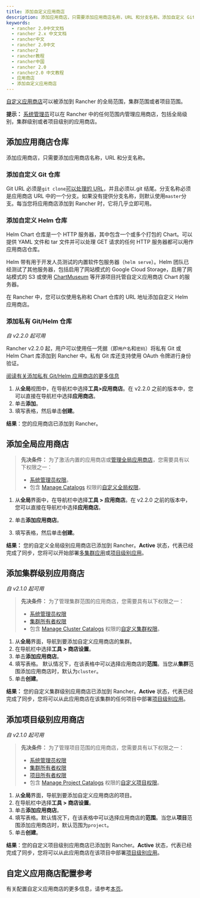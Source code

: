 ```yaml
---
title: 添加自定义应用商店
description: 添加应用商店，只需要添加应用商店名称，URL 和分支名称。添加自定义 Git 仓库。it URL 必须是`git clone`可以处理的 URL，并且必须以.git 结尾。分支名称必须是应用商店 URL 中的一个分支。如果没有提供分支名称，则默认使用`master`分支。每当您将应用商店添加到 Rancher 时，它将几乎立即可用。添加自定义 Helm 仓库。Helm Chart 仓库是一个 HTTP 服务器，其中包含一个或多个打包的 Chart。可以提供 YAML 文件和 tar 文件并可以处理 GET 请求的任何 HTTP 服务器都可以用作应用商店仓库。
keywords:
  - rancher 2.0中文文档
  - rancher 2.x 中文文档
  - rancher中文
  - rancher 2.0中文
  - rancher2
  - rancher教程
  - rancher中国
  - rancher 2.0
  - rancher2.0 中文教程
  - 应用商店
  - 添加自定义应用商店
---
```


[自定义应用商店](/docs/rancher2/catalog/adding-catalogs/_index)可以被添加到 Rancher 的全局范围，集群范围或者项目范围。

**提示：** [系统管理员](/docs/rancher2/admin-settings/rbac/global-permissions/_index)可以在 Rancher 中的任何范围内管理应用商店，包括全局级别，集群级别或者项目级别的应用商店。

## 添加应用商店仓库

添加应用商店，只需要添加应用商店名称，URL 和分支名称。

### 添加自定义 Git 仓库

Git URL 必须是`git clone`[可以处理的 URL](https://git-scm.com/docs/git-clone#_git_urls_a_id_urls_a)，并且必须以.git 结尾。分支名称必须是应用商店 URL 中的一个分支。如果没有提供分支名称，则默认使用`master`分支。每当您将应用商店添加到 Rancher 时，它将几乎立即可用。

### 添加自定义 Helm 仓库

Helm Chart 仓库是一个 HTTP 服务器，其中包含一个或多个打包的 Chart。可以提供 YAML 文件和 tar 文件并可以处理 GET 请求的任何 HTTP 服务器都可以用作应用商店仓库。

Helm 带有用于开发人员测试的内置软件包服务器（`helm serve`）。Helm 团队已经测试了其他服务器，包括启用了网站模式的 Google Cloud Storage，启用了网站模式的 S3 或使用 [ChartMuseum](https://github.com/helm/chartmuseum) 等开源项目托管自定义应用商店 Chart 的服务器。

在 Rancher 中，您可以仅使用名称和 Chart 仓库的 URL 地址添加自定义 Helm 应用商店。

### 添加私有 Git/Helm 仓库

_自 v2.2.0 起可用_

Rancher v2.2.0 起，用户可以使用任一凭据（即`用户名`和`密码`）将私有 Git 或 Helm Chart 库添加到 Rancher 中。私有 Git 库还支持使用 OAuth 令牌进行身份验证。

[阅读有关添加私有 Git/Helm 应用商店的更多信息](/docs/rancher2/catalog/adding-catalogs/_index)

1. 从**全局**视图中，在导航栏中选择**工具>应用商店**。在 v2.2.0 之前的版本中，您可以直接在导航栏中选择**应用商店**。
2. 单击**添加**。
3. 填写表格，然后单击**创建**。

**结果**：您的应用商店已添加到 Rancher。

## 添加全局应用商店

> **先决条件：** 为了激活内置的应用商店或[管理全局应用商店](/docs/rancher2/catalog/adding-catalogs/_index)，您需要具有以下权限之一：
>
> - [系统管理员权限](/docs/rancher2/admin-settings/rbac/global-permissions/_index)。
> - 包含 [Manage Catalogs](/docs/rancher2/admin-settings/rbac/global-permissions/_index) 权限的[自定义全局权限](/docs/rancher2/admin-settings/rbac/global-permissions/_index)。

1. 从**全局**界面中，在导航栏中选择**工具 > 应用商店**。在 v2.2.0 之前的版本中，您可以直接在导航栏中选择**应用商店**。

2. 单击**添加应用商店**。

3. 填写表格，然后单击**创建**。

**结果：** 您的自定义全局级别应用商店已添加到 Rancher。**Active** 状态，代表已经完成了同步，您将可以开始部署[多集群应用](/docs/rancher2/catalog/multi-cluster-apps/_index)或[项目级别应用](/docs/rancher2/catalog/launching-apps/_index)。

## 添加集群级别应用商店

_自 v2.1.0 起可用_

> **先决条件：** 为了管理集群范围的应用商店，您需要具有以下权限之一：
>
> - [系统管理员权限](/docs/rancher2/admin-settings/rbac/global-permissions/_index)
> - [集群所有者权限](/docs/rancher2/admin-settings/rbac/cluster-project-roles/_index)
> - 包含 [Manage Cluster Catalogs](/docs/rancher2/admin-settings/rbac/cluster-project-roles/_index) 权限的[自定义集群权限](/docs/rancher2/admin-settings/rbac/cluster-project-roles/_index)。

1. 从**全局**界面，导航到要添加自定义应用商店的集群。
2. 在导航栏中选择**工具 > 商店设置**。
3. 单击**添加应用商店**。
4. 填写表格。 默认情况下，在该表格中可以选择应用商店的**范围**。当您从**集群**范围添加应用商店时，默认为`cluster`。
5. 单击**创建**。

**结果：** 您的自定义集群级别应用商店已添加到 Rancher。**Active** 状态，代表已经完成了同步，您将可以从此应用商店在该集群的任何项目中部署[项目级别应用](/docs/rancher2/catalog/launching-apps/_index)。

## 添加项目级别应用商店

_自 v2.1.0 起可用_

> **先决条件：** 为了管理项目范围的应用商店，您需要具有以下权限之一：
>
> - [系统管理员权限](/docs/rancher2/admin-settings/rbac/global-permissions/_index)
> - [集群所有者权限](/docs/rancher2/admin-settings/rbac/cluster-project-roles/_index)
> - [项目所有者权限](/docs/rancher2/admin-settings/rbac/cluster-project-roles/_index)
> - 包含 [Manage Project Catalogs](/docs/rancher2/admin-settings/rbac/cluster-project-roles/_index) 权限的[自定义项目权限](/docs/rancher2/admin-settings/rbac/cluster-project-roles/_index)。

1. 从**全局**界面，导航到要添加自定义应用商店的项目。
2. 在导航栏中选择**工具 > 商店设置**。
3. 单击**添加应用商店**。
4. 填写表格。默认情况下，在该表格中可以选择应用商店的**范围**。当您从**项目**范围添加应用商店时，默认范围为`project`。
5. 单击**创建**。

**结果**：您的自定义项目级别应用商店已添加到 Rancher。**Active** 状态，代表已经完成了同步，您将可以从此应用商店在该项目中部署[项目级别应用](/docs/rancher2/catalog/launching-apps/_index)。

## 自定义应用商店配置参考

有关配置自定义应用商店的更多信息，请参考[本页](/docs/rancher2/catalog/catalog-config/_index)。
